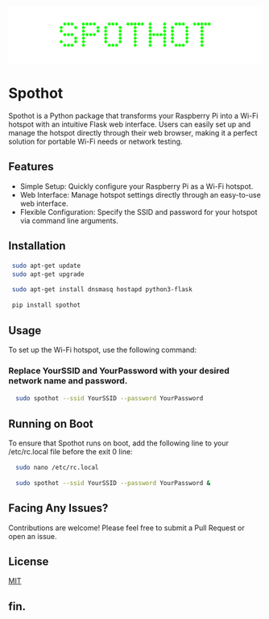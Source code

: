 
![Logo](https://github.com/skshadan/SpotHot/blob/main/images/spothot.png?raw=true)


# Spothot
Spothot is a Python package that transforms your Raspberry Pi into a Wi-Fi hotspot with an intuitive Flask web interface. Users can easily set up and manage the hotspot directly through their web browser, making it a perfect solution for portable Wi-Fi needs or network testing.




## Features
- Simple Setup: Quickly configure your Raspberry Pi as a Wi-Fi hotspot.
- Web Interface: Manage hotspot settings directly through an easy-to-use web interface.
- Flexible Configuration: Specify the SSID and password for your hotspot via command line arguments.


## Installation


```bash
 sudo apt-get update
 sudo apt-get upgrade
```
```bash
 sudo apt-get install dnsmasq hostapd python3-flask
```
```bash
 pip install spothot
```











    
## Usage
To set up the Wi-Fi hotspot, use the following command:
### Replace YourSSID and YourPassword with your desired network name and password.
```bash
  sudo spothot --ssid YourSSID --password YourPassword
```


## Running on Boot
To ensure that Spothot runs on boot, add the following line to your /etc/rc.local file before the exit 0 line:
```bash
  sudo nano /etc/rc.local
```
```bash
  sudo spothot --ssid YourSSID --password YourPassword &
```






## Facing Any Issues?

Contributions are welcome! Please feel free to submit a Pull Request or open an issue.

## License

[MIT](https://choosealicense.com/licenses/mit/)


## fin.

